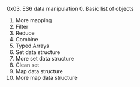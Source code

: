 0x03. ES6 data manipulation
0. Basic list of objects
1. More mapping
2. Filter
3. Reduce
4. Combine
5. Typed Arrays
6. Set data structure
7. More set data structure
8. Clean set
9. Map data structure
10. More map data structure
